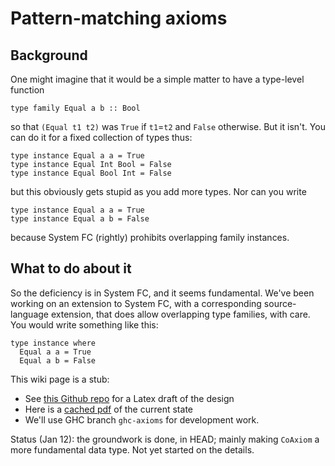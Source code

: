# Pattern-matching axioms


## Background



One might imagine that it would be a simple matter to have a type-level function


```wiki
type family Equal a b :: Bool
```


so that `(Equal t1 t2)` was `True` if `t1`=`t2` and `False` otherwise.  But it isn't.  You can do  it for a fixed collection of types thus:


```wiki
type instance Equal a a = True
type instance Equal Int Bool = False
type instance Equal Bool Int = False
```


but this obviously gets stupid as you add more types.  Nor can you write


```wiki
type instance Equal a a = True
type instance Equal a b = False
```


because System FC (rightly) prohibits overlapping family instances.  


## What to do about it



So the deficiency is in System FC, and it seems fundamental.  We've been working on an extension to System FC, with a corresponding source-language extension, that does allow overlapping type families, with care. You would write something like this:


```wiki
type instance where
  Equal a a = True
  Equal a b = False
```


This wiki page is a stub:


- See [
  this Github repo](https://github.com/dreixel/New-axioms) for a Latex draft of the design
- Here is a [
  cached pdf](https://docs.google.com/open?id=0B1pOVvPp4fVdOTdjZjU0YWYtYTA5Yy00NmFkLTkxMWUtZmI0NmNhZTQwYzVl) of the current state
- We'll use GHC branch `ghc-axioms` for development work.


Status (Jan 12): the groundwork is done, in HEAD; mainly making `CoAxiom` a more fundamental data type.  Not yet started on the details.


